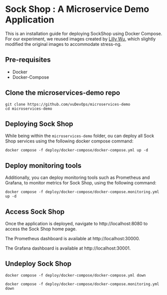 # Sock Shop : A Microservice Demo Application
This is an installation guide for deploying SockShop using Docker Compose. For our experiment, we reused images created by [Lilly Wu](https://hub.docker.com/r/lillywu/sock-shop/tags), which slightly modified the original images to accommodate stress-ng.
## Pre-requisites
- Docker
- Docker-Compose
## Clone the microservices-demo repo
```
git clone https://github.com/vuDevOps/microservices-demo
cd microservices-demo
```
## Deploying Sock Shop
While being within the `microservices-demo` folder, ou can deploy all Sock Shop services using the following docker compose command:
```
docker compose -f deploy/docker-compose/docker-compose.yml up -d
```
## Deploy monitoring tools
Additionally, you can deploy monitoring tools such as Prometheus and Grafana, to monitor metrics for Sock Shop, using the following command:
```
docker compose -f deploy/docker-compose/docker-compose.monitoring.yml up -d
```

## Access Sock Shop

Once the application is deployed, navigate to http://localhost:8080 to access the Sock Shop home page.

The Prometheus dashboard is available at http://localhost:30000.

The Grafana dashboard is available at http://localhost:30001.

## Undeploy Sock Shop
```
docker compose -f deploy/docker-compose/docker-compose.yml down

docker compose -f deploy/docker-compose/docker-compose.monitoring.yml down
```
